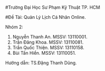 #Trường Đại Học Sư Phạm Kỹ Thuật TP. HCM

#Đề Tài: Quản Lý Lịch Cá Nhân Online.

Nhóm 2:
 1. Nguyễn Thanh An.	MSSV: 13110001.
 2. Trần Đăng Khoa.		MSSV: 13110081.
 3. Trần Quốc Thiện. 	MSSV: 13110158.
 4. Bùi Tấn Hiển.		MSSV: 13110051.
 
 Hướng dẫn: TS.Đặng Thanh Dũng.